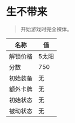 # 生不带来  
> 开始游戏时完全裸体。  
  
名称  |  值  
----  |  ----  
解锁价格  |  5太阳  
分数  |  750  
初始装备  |  无  
额外卡牌  |  无  
初始状态  |  无  
被动状态  |  无  
